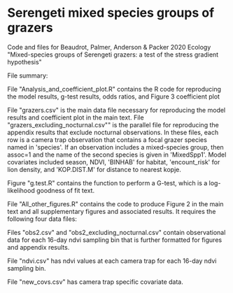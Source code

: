 # Serengeti mixed species groups of grazers
Code and files for Beaudrot, Palmer, Anderson & Packer 2020 Ecology "Mixed-species groups of Serengeti grazers: a test of the stress gradient hypothesis"

File summary:

File "Analysis_and_coefficient_plot.R" contains the R code for reproducing the model results, g-test results, odds ratios, and Figure 3 coefficient plot

File "grazers.csv" is the main data file necessary for reproducing the model results and coefficient plot in the main text. File "grazers_excluding_nocturnal.csv"" is the parallel file for reproducing the appendix results that exclude nocturnal observations. In these files, each row is a camera trap observation that contains a focal grazer species named in 'species'. If an observation includes a mixed-species group, then assoc=1 and the name of the second species is given in 'MixedSpp1'. Model covariates included season, NDVI, 'BINHAB' for habitat, 'encount_risk' for lion density, and 'KOP.DIST.M' for distance to nearest kopje.

Figure "g.test.R" contains the function to perform a G-test, which is a log-likelihood goodness of fit text.

File "All_other_figures.R" contains the code to produce Figure 2 in the main text and all supplementary figures and associated results. It requires the following four data files:

Files "obs2.csv" and "obs2_excluding_nocturnal.csv" contain observational data for each 16-day ndvi sampling bin that is further formatted for figures and appendix results.

File "ndvi.csv" has ndvi values at each camera trap for each 16-day ndvi sampling bin.

File "new_covs.csv" has camera trap specific covariate data.
